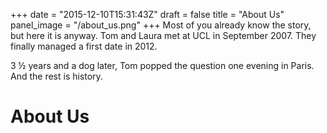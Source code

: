 +++
date = "2015-12-10T15:31:43Z"
draft = false
title = "About Us"
panel_image = "/about_us.png"
+++
Most of you already know the story, but here it is anyway. Tom and Laura met at UCL in September 2007. They finally managed a first date in 2012.

3 ½ years and a dog later, Tom popped the question one evening in Paris. And the rest is history.

About Us
===============
